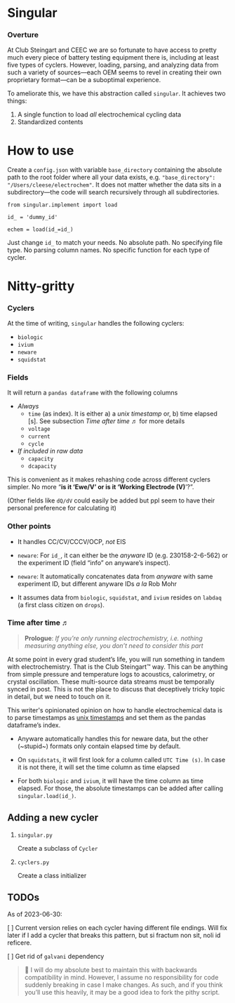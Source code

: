 # Singular

### Overture

At Club Steingart and CEEC we are so fortunate to have access to pretty much every piece of battery testing equipment there is, including at least five types of cyclers. However, loading, parsing, and analyzing data from such a variety of sources—each OEM seems to revel in creating their own proprietary format—can be a suboptimal experience.

To ameliorate this, we have this abstraction called `singular`. It achieves two things:

1. A single function to load *all* electrochemical cycling data
2. Standardized contents

# How to use

Create a `config.json` with variable `base_directory` containing the absolute path to the root folder where all your data exists, e.g. `"base_directory": "/Users/cleese/electrochem"`. It does not matter whether the data sits in a subdirectory—the code will search recursively through all subdirectories.

```
from singular.implement import load

id_ = 'dummy_id'

echem = load(id_=id_)
```

Just change `id_` to match your needs. No absolute path. No specifying file type. No parsing column names. No specific function for each type of cycler.

# Nitty-gritty

### Cyclers

At the time of writing, `singular` handles the following cyclers:

- `biologic`
- `ivium`
- `neware`
- `squidstat`

### Fields

It will return a `pandas dataframe` with the following columns

- _Always_
    - `time` (as index). It is either a) a *unix timestamp* or, b) time elapsed [s]. See subsection *Time after time ♬*  for more details
    - `voltage`
    - `current`
    - `cycle`
- _If included in raw data_
    - `capacity`
    - `dcapacity`

This is convenient as it makes rehashing code across different cyclers simpler. No more “**is it ‘Ewe/V’ or is it ‘Working Electrode (V)**’?”.

(Other fields like `dQ/dV` could easily be added but ppl seem to have their personal preference for calculating it)

### Other points  

- It handles CC/CV/CCCV/OCP, *not* EIS
- `neware`: For `id_`, it can either be the *anyware* ID (e.g. 230158-2-6-562) or the experiment ID (field “info” on anyware’s inspect).

- `neware`: It automatically concatenates data from *anyware* with same experiment ID, but different anyware IDs _a la_ Rob Mohr
- It assumes data from `biologic`, `squidstat`, and `ivium` resides on `labdaq` (a first class citizen on `drops`).

### Time after time ♬

> **Prologue**: *If you’re only running electrochemistry, i.e. nothing measuring anything else, you don’t need to consider this part*
> 

At some point in every grad student’s life, you will run something in tandem with electrochemistry. That is the Club Steingart™️ way. This can be anything from simple pressure and temperature logs to acoustics, calorimetry, or crystal oscillation. These multi-source data streams must be temporally synced in post. This is not the place to discuss that deceptively tricky topic in detail, but we need to touch on it.

This writer's opinionated opinion on how to handle electrochemical data is to parse timestamps as [unix timestamps](https://www.unixtimestamp.com/) and set them as the pandas dataframe’s index.

- Anyware automatically handles this for neware data, but the other (~stupid~) formats only contain elapsed time by default.

- On `squidstats`, it will first look for a column called `UTC Time (s)`. In case it is not there, it will set the time column as time elapsed

- For both `biologic` and `ivium`, it will have the time column as time elapsed. For those, the absolute timestamps can be added after calling `singular.load(id_)`.

## Adding a new cycler

1. `singular.py`

    Create a subclass of `Cycler`

2. `cyclers.py`

    Create a class initializer


## TODOs

As of 2023-06-30:

[ ] Current version relies on each cycler having different file endings. Will fix later if I add a cycler that breaks this pattern, but si fractum non sit, noli id reficere.

[ ] Get rid of `galvani` dependency


> 🌸 I will do my absolute best to maintain this with backwards compatibility in mind. However, I assume no responsibility for code suddenly breaking in case I make changes. As such, and if you think you’ll use this heavily, it may be a good idea to fork the pithy script.
